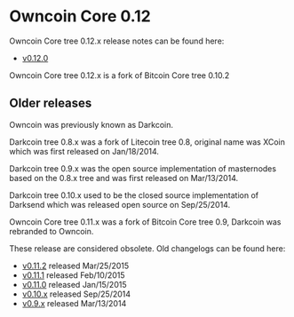 Owncoin Core 0.12
==================

Owncoin Core tree 0.12.x release notes can be found here:
- [v0.12.0](release-notes/owncoin/release-notes-0.12.0.md)

Owncoin Core tree 0.12.x is a fork of Bitcoin Core tree 0.10.2



Older releases
--------------

Owncoin was previously known as Darkcoin.

Darkcoin tree 0.8.x was a fork of Litecoin tree 0.8, original name was XCoin
which was first released on Jan/18/2014.

Darkcoin tree 0.9.x was the open source implementation of masternodes based on
the 0.8.x tree and was first released on Mar/13/2014.

Darkcoin tree 0.10.x used to be the closed source implementation of Darksend
which was released open source on Sep/25/2014.

Owncoin Core tree 0.11.x was a fork of Bitcoin Core tree 0.9, Darkcoin was rebranded
to Owncoin.

These release are considered obsolete. Old changelogs can be found here:

- [v0.11.2](release-notes/owncoin/release-notes-0.11.2.md) released Mar/25/2015
- [v0.11.1](release-notes/owncoin/release-notes-0.11.1.md) released Feb/10/2015
- [v0.11.0](release-notes/owncoin/release-notes-0.11.0.md) released Jan/15/2015
- [v0.10.x](release-notes/owncoin/release-notes-0.10.0.md) released Sep/25/2014
- [v0.9.x](release-notes/owncoin/release-notes-0.9.0.md) released Mar/13/2014
